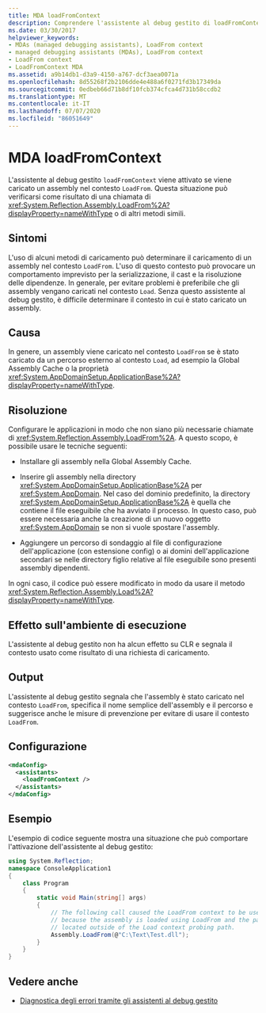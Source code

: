 ```yaml
---
title: MDA loadFromContext
description: Comprendere l'assistente al debug gestito di loadFromContext in .NET, che viene attivato se un assembly viene caricato nel contesto LoadFrom.
ms.date: 03/30/2017
helpviewer_keywords:
- MDAs (managed debugging assistants), LoadFrom context
- managed debugging assistants (MDAs), LoadFrom context
- LoadFrom context
- LoadFromContext MDA
ms.assetid: a9b14db1-d3a9-4150-a767-dcf3aea0071a
ms.openlocfilehash: 8d55268f2b2106dde4e488a6f0271fd3b17349da
ms.sourcegitcommit: 0edbeb66d71b8df10fcb374cfca4d731b58ccdb2
ms.translationtype: MT
ms.contentlocale: it-IT
ms.lasthandoff: 07/07/2020
ms.locfileid: "86051649"
---
```

# <a name="loadfromcontext-mda"></a>MDA loadFromContext
L'assistente al debug gestito `loadFromContext` viene attivato se viene caricato un assembly nel contesto `LoadFrom`. Questa situazione può verificarsi come risultato di una chiamata di <xref:System.Reflection.Assembly.LoadFrom%2A?displayProperty=nameWithType> o di altri metodi simili.  
  
## <a name="symptoms"></a>Sintomi  
 L'uso di alcuni metodi di caricamento può determinare il caricamento di un assembly nel contesto `LoadFrom`. L'uso di questo contesto può provocare un comportamento imprevisto per la serializzazione, il cast e la risoluzione delle dipendenze. In generale, per evitare problemi è preferibile che gli assembly vengano caricati nel contesto `Load`. Senza questo assistente al debug gestito, è difficile determinare il contesto in cui è stato caricato un assembly.  
  
## <a name="cause"></a>Causa  
 In genere, un assembly viene caricato nel contesto `LoadFrom` se è stato caricato da un percorso esterno al contesto `Load`, ad esempio la Global Assembly Cache o la proprietà <xref:System.AppDomainSetup.ApplicationBase%2A?displayProperty=nameWithType>.  
  
## <a name="resolution"></a>Risoluzione  
 Configurare le applicazioni in modo che non siano più necessarie chiamate di <xref:System.Reflection.Assembly.LoadFrom%2A>. A questo scopo, è possibile usare le tecniche seguenti:  
  
- Installare gli assembly nella Global Assembly Cache.  
  
- Inserire gli assembly nella directory <xref:System.AppDomainSetup.ApplicationBase%2A> per <xref:System.AppDomain>. Nel caso del dominio predefinito, la directory <xref:System.AppDomainSetup.ApplicationBase%2A> è quella che contiene il file eseguibile che ha avviato il processo. In questo caso, può essere necessaria anche la creazione di un nuovo oggetto <xref:System.AppDomain> se non si vuole spostare l'assembly.  
  
- Aggiungere un percorso di sondaggio al file di configurazione dell'applicazione (con estensione config) o ai domini dell'applicazione secondari se nelle directory figlio relative al file eseguibile sono presenti assembly dipendenti.  
  
 In ogni caso, il codice può essere modificato in modo da usare il metodo <xref:System.Reflection.Assembly.Load%2A?displayProperty=nameWithType>.  
  
## <a name="effect-on-the-runtime"></a>Effetto sull'ambiente di esecuzione  
 L'assistente al debug gestito non ha alcun effetto su CLR e segnala il contesto usato come risultato di una richiesta di caricamento.  
  
## <a name="output"></a>Output  
 L'assistente al debug gestito segnala che l'assembly è stato caricato nel contesto `LoadFrom`, specifica il nome semplice dell'assembly e il percorso e suggerisce anche le misure di prevenzione per evitare di usare il contesto `LoadFrom`.  
  
## <a name="configuration"></a>Configurazione  
  
```xml  
<mdaConfig>  
  <assistants>  
    <loadFromContext />  
  </assistants>  
</mdaConfig>  
```  
  
## <a name="example"></a>Esempio  
 L'esempio di codice seguente mostra una situazione che può comportare l'attivazione dell'assistente al debug gestito:  
  
```csharp
using System.Reflection;  
namespace ConsoleApplication1  
{  
    class Program  
    {  
        static void Main(string[] args)  
        {  
            // The following call caused the LoadFrom context to be used  
            // because the assembly is loaded using LoadFrom and the path is
            // located outside of the Load context probing path.
            Assembly.LoadFrom(@"C:\Text\Test.dll");  
        }  
    }  
}  
```  
  
## <a name="see-also"></a>Vedere anche

- [Diagnostica degli errori tramite gli assistenti al debug gestito](diagnosing-errors-with-managed-debugging-assistants.md)

